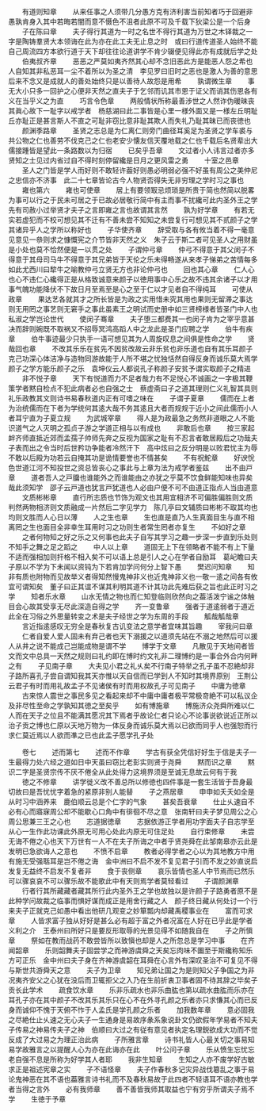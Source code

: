 <!-- { "loadSidebar": true } -->
　　有道则知章
　　从来任事之人须带几分愚方克有济利害当前知者巧于回避非愚孰肯身入其中若晦若闇而意不慑色不沮者此原不可及千载下狄梁公是一个后身
　　子在陈曰章
　　夫子得行其道为一时之名世不得行其道为万世之木铎裁之一字是陶铸羣贤大本领诲在此为亦在此工夫无止息之时　或曰行道传道圣人始终不能自己周流四方本欲行道于天下却往往论道讲学不肯少辍便见得此亦有成就后学之处
　　伯夷叔齐章
　　恶恶之严莫如夷齐然其心却不念旧恶此方是能恶人怨之希也人自知其非私恶耳一尘不着所以为圣之清　李见罗曰旧时之恶也是激人为善的意思后来不念又是成就人的善处始终只是以善待人故怨是用希
　　孰谓微生章
　　事无大小只多一回护之心便非天然之直夫子于乞邻而讥其市恩于证父而诮其伤恩各有义在当乎义之为直
　　巧言令色章
　　两般情状所称最善渉世之人然诈伪暖昧丧其眞心故下一耻字以戒学者　杨慈湖曰此二事皆是心里一様外面又是一様左丘明耻丘亦耻正是甚言斯人不直之可耻非窃比意非耻其欺人而失礼乃耻其昧已而丧徳也
　　颜渊季路章
　　圣贤之志总是为仁离仁则旁门曲径耳奚足为圣贤之学车裘与共公物之仁也善劳不伐克己之仁也老安少懐友信天覆地载之仁也千载后名贤辈出大儒接踵皆是望此一条路数以为归宿
　　已矣乎吾章
　　文过者小人讳言过者亦多贤知之士见过内省过自不得时刻停留纔是日月之更风雷之勇
　　十室之邑章
　　圣人之门皆是学人而好则不敢轻许葢好则愚必明弱必强不好虽有周公之美仲尼之忠信亦不济事　此二十七章皆论古今人物贤否得失无非穷理之学时习之事也
　　雍也第六
　　雍也可使章
　　居上有要领冣忌烦琐是所贵于简也然简以脱畧为事可以行之于民未可居之于已故必居敬行简中有主而事不扰纔可此内圣外王之学先有司赦小过举贤才夫子之言即雍之言也故谓其言然
　　孰为好学章
　　有若无实若虚犯而不校可想见其不迁有不善未尝不知知之未尝复行可想见其不贰颜子之学其诸异乎人之学所以称好也
　　子华使齐章
　　辞受取与各有攸当着不得一毫意见意见一叅则求之慷慨宪之介节皆非天然之义　朱子云于斯二者可见圣人之用财虽是小处也莫不恰然便是一以贯之处
　　子谓仲弓章
　　仲弓不得意于其父闵子不得意于其母司马牛不得意于其兄弟皆于天伦之乐未得畅遂从来孝子悌弟之苦情每多如此尤西川曰犂牛之喻教仲弓立贤无方也非论仲弓也
　　回也其心章
　　仁人心也心不违仁心纔得正是从格致诚意来颜子以徳用事中心乐之故不违其余诸子以才用事气魄功能降伏不下故日月至焉至是心之至于仁以才见者自不得纯耳
　　可使从政章
　　果达艺各就其才之所长皆是为政之实用惜未究其用也果则无留滞之事达则无用罔之事艺则无窘手之事此虽素王之明试而史册中如三贤榜様者皆圣门中人也私淑之学岂论世代
　　使闵子骞章
　　夫子堕三都费其一也闵子肯为之宰乎意甚决而辞则婉既不取祸又不招辱冥鸿高蹈人中之龙此是圣门应聘之学
　　伯牛有疾章
　　伯牛事迹最少只执手一语可想见其为人周旋叹息之间俱是性命之学
　　贤哉回也章
　　不改其乐乐在贫先不因贫改故云非乐贫也非乐道也自有其乐耳颜子克己功深心体洁净与造物同游故能于人所不堪之忧独恬然自得反身而诚乐莫大焉学颜子之学方能乐颜子之乐　袁坤仪云人都说孔子称颜子安贫予谓实取颜子之精进
　　非不悦子章
　　天下有悦道而力不足者哉力有不足悦心不诚画之一字极其鞭策学者黙自检点不犯此病者必也自强之士　蔡虚斋曰子之道其理则仁义礼智其具则礼乐政教其文则诗书易春秋道内正有可嗜之味在
　　子谓子夏章
　　儒而在上者为治统儒而在下者为学统何其逺大哉不务其逺且大者而规规于近小之间此儒而小人者耳宁直为子夏立规
　　为武城宰章
　　得人是为政最急之务然非道眼之人不能识道气之人灭明之孤贞子游之学道正相与以有成也
　　非敢后也章
　　按三家起衅齐师直抵近郊而孟孺子帅师先奔之反视为国家之耻有不忍言者敢居殿后之功哉夫子表而出之令当时后世矜功争能者冷然汗下　高中炫曰之反分明是以败君忧主为辱不敢以后殿为功若云自掩其功是诡情要誉也不情甚矣
　　不有祝鮀章
　　好谀恱色世道江河不知投世之资总皆丧心之事此与上章为法为戒学者鉴兹
　　出不由戸章
　　道者吾人之戸牖也谁能外之而谁能由之亦犹之乎莫不饮食鲜能知味也异矣哉此须知学　邵子云戸道也犹言戸犹道也人必由户便不可不由道正指点人当由道意
　　文质彬彬章
　　直行所志质也节饰为观文也其用宜相济不可偏胜偏胜则文质判然两物相济则文质融成一片然后二字见学力　陈几亭曰文辅质曰彬彬不取其均也均则文胜而人心日以薄
　　人之生也章
　　生也直是直乃人生真面目生与直不相离罔之生也面目全非幸生耳用时习之功则生者常生罔者亦复生
　　不如好之章
　　之者何物知之好之乐之又何事也此夫子自写其学习之趣一步深一步直到乐处则不知手之舞之足之蹈之
　　中人以上章
　　道固无上下在领略者不能不有上下量不适而强相加则扞格不相入矣不可以语上总是引人之心在学者自励耳　葛屺瞻曰夫子原以不学为下未闻以资钝为下若肯加学问何分上智下愚
　　樊迟问知章
　　知非有质也附物而见故举义者得知然慢鬼神非义也近鬼神非义也一敬一逺之间各有攸宜可谓知矣　董子曰正其谊不谋其利明其道不计其功此先难后获之旨也此正时习之学
　　知者乐水章
　　山水无情之物也而仁知登临则欣然向之葢活泼宁谧之体触目会心故其受享无尽此深造自得之学
　　齐一变鲁章
　　强者于道逺弱者于道近此全在习俗之外思量转变之术是夫子经世之学为东周的手段
　　觚哉觚哉章
　　言近指逺感叹无穷全是春秋复古讥变法之意学者宜味其旨趣
　　宰我问曰章
　　仁者自爱人爱人固未有弃己者也天下溺援之以道须先站在不溺之地然后可以援人从井之说不能成己岂能成物是谓不学
　　博学于文章
　　凡散见于天地间者皆文而文中总具一天然之规则曰礼约即在博时约文礼非二理博约是一事合外合内何畔之有
　　子见南子章
　　大夫见小君之礼乆矣不行南子特举之孔子虽不忍絶却非子路所喜孔子尝自谓知我其天亦惟以天自信而已学到人不知时其境界原别　王荆公云君子有时而用礼故孟子不见诸侯有时而用权故孔子可见南子
　　中庸为徳章
　　古来惊人震世之事民多见之看起来却不中庸中庸者极平常极竒絶不可以私议企及非尽性至命之学孰知其徳之至矣乎
　　如有博施章
　　博施济众尧舜所难以仁人而在天子之位且不能满其愿况其下焉者乎故论仁者只论心不论事说欲说近正所以治子贡之博也仁原以天地万物为一体反身而诚乐莫大焉以已欲而同乎人也强恕而行求仁莫近焉以人欲而凖之已也此孟子愿学孔子处

　　卷七
　　述而第七
　　述而不作章
　　学古有获全凭信好好生于信是夫子一生最得力处六经之道如日中天虽曰窃比老彭实则贤于尧舜
　　黙而识之章
　　黙识二字是圣贤宗传不厌不倦全从此处得力这境界须是至诚无息故云何有于我
　　徳之不修章
　　讲学徙义改不善总所以修徳也四件事是一套生活皆于吾身最切故曰是吾忧忧字着急的紧原非别人能替
　　子之燕居章
　　申申如夭夭如全是从时习中涵养来　鹿伯顺云总是个仁字的气象
　　甚矣吾衰章
　　仕止乆速自不必有心而寤寐周公却不能歇心口角中有徘徊不尽之意　张南轩曰夫子梦见周公之心周公思兼三王之心也
　　志道据徳章
　　志据依游正学者用功字面夫子自志学至从心一生作此功课此外原无可用心处此内原无可住足处
　　自行束修章
　　未尝无诲不倦之心也天下万世有一人不在夫子所诲之中者乎贤尧舜在此邹南皋亦云此是发明已急欲诲人之意也
　　不愤不启章
　　教者必得学者之心以为其地教方中用有施无受强聒耳是岂不倦之诲　金中洲曰不启不发不复见君子引而不发之妙直说启发复无益终不启发不复者非
　　食于丧侧章
　　哀乐皆情也圣人中节焉而已然乐可以骤哀哀不可以骤乐故不能歌此中有天则焉学者莫轻看过
　　子谓颜渊章
　　行者行其所藏藏者藏其所行此内圣外王之学也故独以是许颜子子路勇者原不是此种学问故裁之临事而惧好谋而成正是用舍行藏之人　颜子终日藏从何处讨一个行来夫子正就克己如愚中看出他研几观变之妙箪瓢内却藏禹稷事业在
　　富而可求章
　　人皆求富子独从好好是甚么必有超于富之外者况富在人好在已乎此是学者义利之介　王泰州曰所好只是要反形取辱的光景见得不如随我自在
　　子之所愼章
　　祭如在教而战药不敢尝皆所以致愼也却是人之所忽总是学习中事
　　在齐闻韶章
　　乐则韶舞夫子固尝学之而神游虞舜之天矣忘肉味不圗至于斯纔称知乐方可正乐　金中州曰夫子身在齐神游虞韶在耳舜在心言外有深叹圣治不可复见不得与斯世共游舜天之意
　　夫子为卫章
　　知兄弟让国之为是则知父子争国之为非况夷齐安父之心犹在没后而卫辄拒父之入乃在生前折衷卫事者固不待其辞之毕矣子贡长此学术
　　疏食饮水章
　　乐非乐疏水也非乐曲肱也第以疏水曲肱而乐亦在耳孔子亦在其中颜子不改其乐其乐只在心不在外寻孔颜之乐者亦只求慊其心而已反身而诚仰不愧于天俯不怍于人孟氏是学孔颜之乐者
　　加我数年章
　　意必固我之尽絶仕止乆速之无心夫子一生通身是易故序彖系象说卦文仍欲假年学易者不知夫子传易之神易传夫子之神　伯顺曰大过之有従有意见者执定名理鋭欲成大功而不觉反成了大过易之为理正治此病
　　子所雅言章
　　诗书礼皆人心最关切之事易知易学故雅言之以提醒人心为亦在此诲亦在此
　　叶公问子章
　　乐从愤生忘忧忘老自强不息是所称为好学其人者耶
　　我非生知章
　　生知之人亦不废学好古敏求正是祖述宪章之实
　　子不语怪章
　　夫子作春秋多记灾异战伐簒乱之事于易论鬼神恶在其不语也葢雅言诗书礼而不及春秋易故于此四者不轻语耳不语亦教也学者当得之言外
　　必有我师章
　　善不善皆我师其取益也宁有穷乎所谓夫子焉不学
　　生徳于予章
